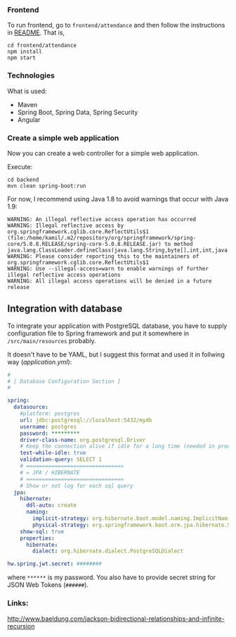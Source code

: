 ### Frontend
To run frontend, go to `frontend/attendance` and then follow the instructions in [README](./frontend/attendance/README.md). That is, 
```
cd frontend/attendance
npm install
npm start
```

### Technologies

What is used:
* Maven
* Spring Boot, Spring Data, Spring Security
* Angular 

### Create a simple web application
Now you can create a web controller for a simple web application.

Execute:

```
cd backend
mvn clean spring-boot:run
```

For now, I recommend using Java 1.8 to avoid warnings that occur with Java 1.9:
```
WARNING: An illegal reflective access operation has occurred
WARNING: Illegal reflective access by org.springframework.cglib.core.ReflectUtils$1 (file:/home/kamil/.m2/repository/org/springframework/spring-core/5.0.8.RELEASE/spring-core-5.0.8.RELEASE.jar) to method java.lang.ClassLoader.defineClass(java.lang.String,byte[],int,int,java.security.ProtectionDomain)
WARNING: Please consider reporting this to the maintainers of org.springframework.cglib.core.ReflectUtils$1
WARNING: Use --illegal-access=warn to enable warnings of further illegal reflective access operations
WARNING: All illegal access operations will be denied in a future release
```

## Integration with database
To integrate your application with PostgreSQL database, you have to supply 
configuration file to Spring framework and put it somewhere in `/src/main/resources` probably.

It doesn't have to be YAML, but I suggest this format and used it in follwing way (*application.yml*):
```yaml
#
# [ Database Configuration Section ]
#

spring:
  datasource:
    #platform: postgres
    url: jdbc:postgresql://localhost:5432/mydb
    username: postgres
    password: *********
    driver-class-name: org.postgresql.Driver
    # Keep the connection alive if idle for a long time (needed in production)
    test-while-idle: true
    validation-query: SELECT 1
    # ===============================
    # = JPA / HIBERNATE
    # ===============================
    # Show or not log for each sql query
  jpa:
    hibernate:
      ddl-auto: create
      naming:
        implicit-strategy: org.hibernate.boot.model.naming.ImplicitNamingStrategyLegacyHbmImpl
        physical-strategy: org.springframework.boot.orm.jpa.hibernate.SpringPhysicalNamingStrategy
    show-sql: true
    properties:
      hibernate:
        dialect: org.hibernate.dialect.PostgreSQLDialect

hw.spring.jwt.secret: ########       
```
where `******` is my password. You also have to provide secret string for JSON Web Tokens (`######`).

### Links:
<http://www.baeldung.com/jackson-bidirectional-relationships-and-infinite-recursion>
